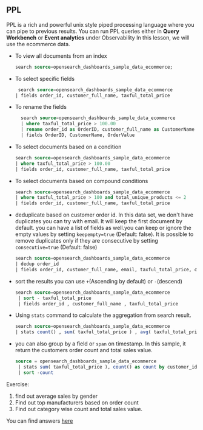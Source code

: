 ## PPL
PPL is a rich and powerful unix style piped processing language where you can pipe to previous results.
You can run PPL queries either in **Query Workbench** or **Event analytics** under Observability
In this lesson, we will use the ecommerce data.

- To view all documents from an index 
    ```sql
    search source=opensearch_dashboards_sample_data_ecommerce;
    ```

- To select specific fields
    ```sql
     search source=opensearch_dashboards_sample_data_ecommerce
   | fields order_id, customer_full_name, taxful_total_price
    ```
- To rename the fields
  ```sql
    search source=opensearch_dashboards_sample_data_ecommerce 
    | where taxful_total_price > 100.00
    | rename order_id as OrderID, customer_full_name as CustomerName , taxful_total_price as OrderValue 
    | fields OrderID, CustomerName, OrderValue
  ```
  
- To select documents based on a condition
    ```sql
    search source=opensearch_dashboards_sample_data_ecommerce
   | where taxful_total_price > 100.00
   | fields order_id, customer_full_name, taxful_total_price
    ```
- To select documents based on compound conditions
  ```sql
  search source=opensearch_dashboards_sample_data_ecommerce 
  | where taxful_total_price > 100 and total_unique_products <= 2
  | fields order_id, customer_full_name, taxful_total_price
  ```
  
- deduplicate based on customer order id. In this data set, we don't have duplicates
  you can try with email. It will keep the first document by default. 
  you can have a list of fields as well.you can keep or ignore the empty 
  values by setting `keepempty=true` (Default: false). It is possible to remove
  duplicates only if they are consecutive by setting `consecutive=true` (Default: false)
  ```sql
  search source=opensearch_dashboards_sample_data_ecommerce
  | dedup order_id
  | fields order_id, customer_full_name, email, taxful_total_price, customer_gender | sort -email
   ```
- sort the results you can use `+`(Ascending by default) or `-`(descend)
  ```sql
  search source=opensearch_dashboards_sample_data_ecommerce
   | sort - taxful_total_price
   | fields order_id , customer_full_name , taxful_total_price 
  ```

- Using `stats` command to calculate the aggregation from search result.
  ```sql
  search source=opensearch_dashboards_sample_data_ecommerce 
  | stats count() , sum( taxful_total_price ) , avg( taxful_total_price ) , max( taxful_total_price )
  ```
- you can also group by a field or `span` on timestamp. In this sample, it
  return the customers order count and total sales value.
  ```sql
  source = opensearch_dashboards_sample_data_ecommerce
   | stats sum( taxful_total_price ), count() as count by customer_id
   | sort -count
  ```

Exercise:
1. find out average sales by gender
2. Find out top manufacturers based on order count
3. Find out category wise count and total sales value. 

You can find answers [here](./solutions.md)